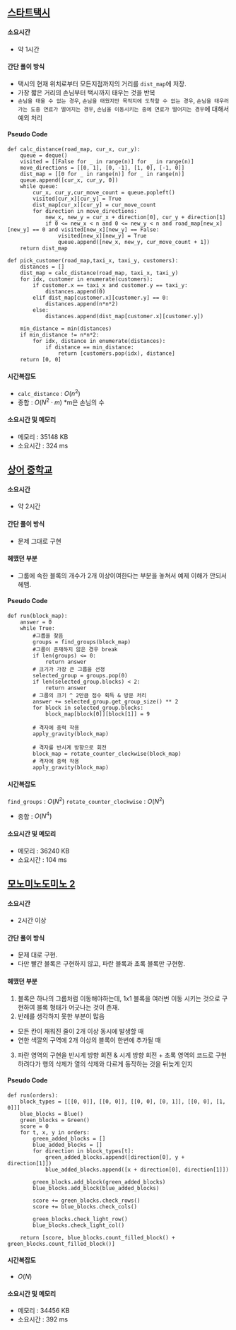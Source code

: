 ## [스타트택시](https://www.acmicpc.net/problem/19238)

#### 소요시간
- 약 1시간

#### 간단 풀이 방식
- 택시의 현재 위치로부터 모든지점까지의 거리를 `dist_map`에 저장.
- 가장 짧은 거리의 손님부터 택시까지 태우는 것을 반복
- `손님을 태울 수 없는 경우`, `손님을 태웠지만 목적지에 도착할 수 없는 경우`, `손님을 태우러 가는 도중 연료가 떨어지는 경우`, `손님을 이동시키는 중에 연료가 떨어지는 경우`에 대해서 예외 처리

#### Pseudo Code
```
def calc_distance(road_map, cur_x, cur_y):
    queue = deque()
    visited = [[False for _ in range(n)] for _ in range(n)]
    move_directions = [[0, 1], [0, -1], [1, 0], [-1, 0]]
    dist_map = [[0 for _ in range(n)] for _ in range(n)]
    queue.append([cur_x, cur_y, 0])
    while queue:
        cur_x, cur_y,cur_move_count = queue.popleft()
        visited[cur_x][cur_y] = True
        dist_map[cur_x][cur_y] = cur_move_count
        for direction in move_directions:
            new_x, new_y = cur_x + direction[0], cur_y + direction[1]
            if 0 <= new_x < n and 0 <= new_y < n and road_map[new_x][new_y] == 0 and visited[new_x][new_y] == False:
                visited[new_x][new_y] = True
                queue.append([new_x, new_y, cur_move_count + 1])
    return dist_map

def pick_customer(road_map,taxi_x, taxi_y, customers):
    distances = []
    dist_map = calc_distance(road_map, taxi_x, taxi_y)
    for idx, customer in enumerate(customers):
        if customer.x == taxi_x and customer.y == taxi_y:
            distances.append(0)
        elif dist_map[customer.x][customer.y] == 0:
            distances.append(n*n*2)
        else:
            distances.append(dist_map[customer.x][customer.y])

    min_distance = min(distances)
    if min_distance != n*n*2:
        for idx, distance in enumerate(distances):
            if distance == min_distance:
                return [customers.pop(idx), distance]
    return [0, 0]
```

#### 시간복잡도
- `calc_distance` : $O(n^2)$
- 종합 : $O(N^2 \cdot m)$  *m은 손님의 수

#### 소요시간 및 메모리
- 메모리 : 35148 KB
- 소요시간 : 324 ms

## [상어 중학교](https://www.acmicpc.net/problem/21609)

#### 소요시간
- 약 2시간

#### 간단 풀이 방식
- 문제 그대로 구현

#### 헤맸던 부분
- 그룹에 속한 블록의 개수가 2개 이상이여한다는 부분을 놓쳐서 예제 이해가 안되서 헤맴.

#### Pseudo Code
```
def run(block_map):
    answer = 0
    while True:
        #그룹을 찾음
        groups = find_groups(block_map)
        #그룹이 존재하지 않은 경우 break
        if len(groups) <= 0:
            return answer
        # 크기가 가장 큰 그룹을 선정
        selected_group = groups.pop(0)
        if len(selected_group.blocks) < 2:
            return answer
        # 그룹의 크기 ^ 2만큼 점수 획득 & 방문 처리
        answer += selected_group.get_group_size() ** 2
        for block in selected_group.blocks:
            block_map[block[0]][block[1]] = 9

        # 격자에 중력 작용
        apply_gravity(block_map)

        # 격자를 반시계 방향으로 회전
        block_map = rotate_counter_clockwise(block_map)
        # 격자에 중력 작용
        apply_gravity(block_map)
```

#### 시간복잡도
`find_groups` : $O(N^2)$
`rotate_counter_clockwise` : $O(N^2)$
- 종합 :  $O(N^4)$

#### 소요시간 및 메모리 
- 메모리 : 36240 KB
- 소요시간 : 104 ms

## [모노미노도미노 2](https://www.acmicpc.net/problem/20061)

#### 소요시간
- 2시간 이상

#### 간단 풀이 방식
- 문제 대로 구현.
- 다만 빨간 블록은 구현하지 않고, 파란 블록과 초록 블록만 구현함.

#### 헤맸던 부분
1. 블록은 하나의 그룹처럼 이동해야하는데, 1x1 블록을 여러번 이동 시키는 것으로 구현하여 블록 형태가 어긋나는 것이 존재.
2. 반례를 생각하지 못한 부분이 많음
- 모든 칸이 채워진 줄이 2개 이상 동시에 발생할 때
- 연한 색깔의 구역에 2개 이상의 블록이 한번에 추가될 때
3. 파란 영역의 구현을 반시계 방향 회전 & 시계 방향 회전 + 초록 영역의 코드로 구현하려다가 행의 삭제가 열의 삭제와 다르게 동작하는 것을 뒤늦게 인지

#### Pseudo Code
```
def run(orders):
    block_types = [[[0, 0]], [[0, 0]], [[0, 0], [0, 1]], [[0, 0], [1, 0]]]
    blue_blocks = Blue()
    green_blocks = Green()
    score = 0
    for t, x, y in orders:
        green_added_blocks = []
        blue_added_blocks = []
        for direction in block_types[t]:
            green_added_blocks.append([direction[0], y + direction[1]])
            blue_added_blocks.append([x + direction[0], direction[1]])

        green_blocks.add_block(green_added_blocks)
        blue_blocks.add_block(blue_added_blocks)

        score += green_blocks.check_rows()
        score += blue_blocks.check_cols()

        green_blocks.check_light_row()
        blue_blocks.check_light_col()

    return [score, blue_blocks.count_filled_block() + green_blocks.count_filled_block()]
```

#### 시간복잡도
- $O(N)$

#### 소요시간 및 메모리 
- 메모리 : 34456 KB
- 소요시간 : 392 ms
